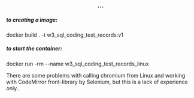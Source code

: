 <h3 align="center">...</h3>

<h5 align="left" >to creating a image:</h5>
<h7 align="left">docker build . -t w3_sql_coding_test_records:v1</h7>

<h5 align="left">to start the container:</h5>
<h7 align="left">docker run -rm --name w3_sql_coding_test_records_linux</h7>


<p>There are some problems with calling chromium from Linux and working with CodeMirror front-library
by Selenium, but this is a lack of experience only..</p>